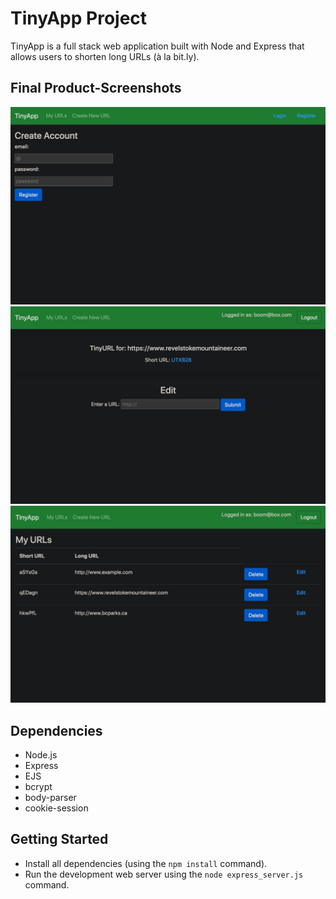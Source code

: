 # TinyApp Project

TinyApp is a full stack web application built with Node and Express that allows users to shorten long URLs (à la bit.ly).

## Final Product-Screenshots

!["Registration Page"](https://github.com/MitchScho/tinyapp/blob/master/docs/tinyapp-register.png?raw=true)
!["URL Edit Page"](https://github.com/MitchScho/tinyapp/blob/master/docs/tinyapp-edit.png?raw=true)
!["Main URL Page"](https://github.com/MitchScho/tinyapp/blob/master/docs/tinyapp-urls.png?raw=true)

## Dependencies

- Node.js
- Express
- EJS
- bcrypt
- body-parser
- cookie-session


## Getting Started

- Install all dependencies (using the `npm install` command).
- Run the development web server using the `node express_server.js` command.